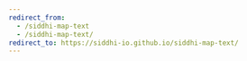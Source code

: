 ```yaml
---
redirect_from:
  - /siddhi-map-text
  - /siddhi-map-text/
redirect_to: https://siddhi-io.github.io/siddhi-map-text/
---
```

